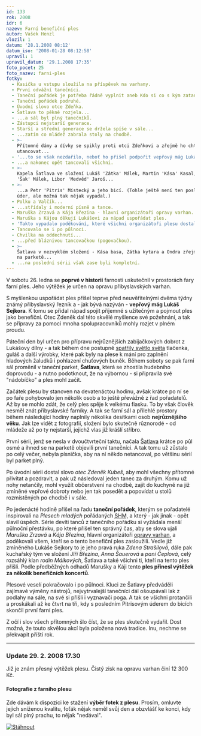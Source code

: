 ```yaml
---
id: 133
rok: 2008
idr: 6
nazev: Farní benefiční ples
autor: Vašek Henzl
vlozil: 1
datum: '28.1.2008 08:12'
datum_iso: '2008-01-28 08:12:58'
upravil: 1
upravil_datum: '29.1.2008 17:35'
foto_pocet: 25
foto_nazev: farni-ples
fotky:
  - Kasička u vstupu sloužila na příspěvek na varhany.
  - První odvážní tanečníci.
  - Taneční pořádek je potřeba řádně vyplnit aneb Kdo si co s kým zatancuje?
  - Taneční pořádek podruhé.
  - Úvodní slovo otce Zdeňka.
  - Šatlava to pěkně rozjela...
  - ...a sál byl plný tanečníků.
  - Zástupci nejstarší generace.
  - Starší a střední generace se držela spíše v sále...
  - ...zatím co mládež zabrala stoly na chodbě.
  - >-
    Přítomné dámy a dívky se spikly proti otci Zdeňkovi a zřejmě ho chtěly
    utancovat...
  - '...to se však nezdařilo, neboť ho přišel podpořit vepřový mág Lukáš...'
  - ...a nakonec opět tancovali všichni.
  - >-
    Kapela Šatlava ve složení Lukáš 'Zátka' Málek, Martin 'Kása' Kasal, Ondřej
    'Šak' Málek, Libor 'Medvěd' Jaroš...
  - >-
    ...a Petr 'Pitris' Místecký a jeho bicí. (Tohle ještě není ten poslední
    úder, ale možná tak nějak vypadal.)
  - Polku a Valčík...
  - ...střídaly i moderní písně a tance.
  - Maruška Zrzavá a Kája Březina - hlavní organizátoři opravy varhan.
  - Maruška s Kájou děkují Lukášovi za nápad uspořádat ples.
  - 'Takto vypadalo poděkování, které všichni organizátoři plesu dostali.'
  - Tancovalo se i po půlnoci.
  - Chvilka na oddechnutí...
  - ...před bláznivou tancovačkou (pogovačkou).
  - >-
    Šatlava v nezvyklém složení - Kása basa, Zátka kytara a Ondra zřejmě někde
    na parketě...
  - ...na poslední sérii však zase byli kompletní.
---
```

<!-- Generated by XStandard version 2.0.0.0 on 2008-01-29T17:35:17 -->

<p>V sobotu 26. ledna se <strong>poprvé v historii</strong> farnosti uskutečnil v prostorách fary farní ples. Jeho výtěžek je určen na opravu přibyslavských varhan.</p>
<p>S myšlenkou uspořádat ples přišel teprve před neuvěřitelnými dvěma týdny známý přibyslavský řezník a - jak bývá nazýván - <strong>vepřový mág Lukáš Sejkora</strong>. K tomu se přidal nápad spojit příjemné s užitečným a pojmout ples jako benefiční. Otec Zdeněk dal této skvělé myšlence své požehnání, a tak se přípravy za pomoci mnoha spolupracovníků mohly rozjet v plném proudu.</p>
<p>Páteční den byl určen pro přípravu nejrůznějších zabijačkových dobrot z Lukášovy dílny - a tak během dne postupně <a href="http://dedamalek.blog.cz/0801/pozvanka-na-prvni-farni-ples" title="Děda Málek Blog - fotografie ze zabijačky">spatřily světlo světa</a> tlačenka, guláš a další výrobky, které pak byly na plese k mání pro zaplnění hladových žaludků i pohlazení chuťových buněk. Během soboty se pak farní sál proměnil v taneční parket, <strong>Šatlava</strong>, která se zhostila hudebního doprovodu - a nutno podotknout, že na výbornou - si připravila své &quot;nádobíčko&quot; a ples mohl začít.</p>
<p>Začátek plesu by stanoven na devatenáctou hodinu, avšak krátce po ní se po faře pohybovalo jen několik osob a to ještě převážně z řad pořadatelů. Až by se mohlo zdát, že celý ples spěje k velkému fiasku. To by však člověk nesměl znát přibyslavské farníky. A tak se farní sál a přilehlé prostory během následující hodiny naplnily několika desítkami osob <strong>nejrůznějšího věku</strong>. Jak lze vidět z fotografií, složení bylo skutečně různorodé - od mládeže až po ty nejstarší, jejichž vlas již krášlí stříbro.</p>
<p>První sérii, jenž se nesla v dvoučtvrteční taktu, načala <a href="http://www.satlava.eu/">Šatlava</a> krátce po půl osmé a ihned se na parketě objevili první tanečníci. A tak tomu už zůstalo po celý večer, nebyla písnička, aby na ní někdo netancoval, po většinu sérií byl parket plný.</p>
<p>Po úvodní sérii dostal slovo <em>otec Zdeněk Kubeš</em>, aby mohl všechny přítomné přivítat a pozdravit, a pak už následoval jeden tanec za druhým. Komu už nohy netančily, mohl využít občerstvení na chodbě, zajít do kuchyně na již zmíněné vepřové dobroty nebo jen tak posedět a popovídat u stolů rozmístěných po chodbě i v sále.</p>
<p>Po jedenácté hodině přišel na řadu <strong>taneční pořádek</strong>, kterým se pořadatelé inspirovali na <em>Plesech mladých</em> pořádaných <abbr title="Salesiánské hnutí mládeže">SHM</abbr>, a který - jak jinak - opět slavil úspěch. Série devíti tanců z tanečního pořádku si vyžádala menší půlnoční přestávku, po které přišel ten správný čas, aby se slova ujali <em>Maruška Zrzavá</em> a <em>Kája Březina</em>, hlavní organizátoři <a href="./index.php?page=11">opravy varhan</a>, a poděkovali všem, kteří se o tento benefiční ples zasloužili. Vedle již zmíněného Lukáše Sejkory to je jeho pravá ruka <em>Zdena Strašilová</em>, dále pak kuchařský tým ve složení <em>Jiří Březina</em>, <em>Anna Šauerová</em> a <em>paní Čeplová</em>, celý rozsáhlý klan <em>rodin Málkových</em>, Šatlava a také všichni ti, kteří na tento ples přišli. Podle předběžných odhadů Marušky a Káji tento <strong>ples přinesl výtěžek za několik benefičních koncertů</strong>.</p>
<p>Plesové veselí pokračovalo i po půlnoci. Kluci ze Šatlavy předváděli zajímavé výměny nástrojů, nejvytrvalejší tanečníci dál ošoupávali lak z podlahy na sále, na své si přišli i vyznavači poga. A tak se všichni protančili a proskákali až ke čtvrt na tři, kdy s posledním Pitrisovým úderem do bicích skončil první farní ples.</p>
<p>Z očí i slov všech přítomných šlo číst, že se ples skutečně vydařil. Dost možná, že touto skvělou akcí byla položena nová tradice. Inu, nechme se překvapit příští rok.</p>
<hr />
<h3 class="left">Update 29. 2. 2008 17.30</h3>
<p>Již je znám přesný výtěžek plesu. Čistý zisk na opravu varhan činí 12 300 Kč.</p>
<div class="stahnout">
  <div>
    <h4 class="left">Fotografie z farního plesu</h4>
    <p>Zde dávám k dispozici ke stažení <strong>výběr fotek z plesu</strong>. Prosím, omluvte jejich sníženou kvalitu, foťák nějak neměl svůj den a obzvlášť ke konci, kdy byl sál plný prachu, to nějak &quot;nedával&quot;.</p>
	</div>
	<p><a href="http://www.edisk.cz/stahnout-soubor/81556/20080126_farni-beneficni-ples.zip_94.55MB.html" onclick="javascript:urchinTracker ('/edisk/20080126_farni-beneficni-ples');"><img alt="Stáhnout" src="obr/tlacitko_stahnout_2.png" /></a></p>
</div>
